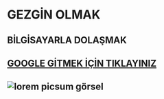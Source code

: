 # GEZGİN OLMAK
## BİLGİSAYARLA DOLAŞMAK

[GOOGLE GİTMEK İÇİN TIKLAYINIZ](htpps://google.com)
------------------------------------------------------
![lorem picsum görsel](https://picsum.photos/id/1/200/300)
---------------------------------------------------
